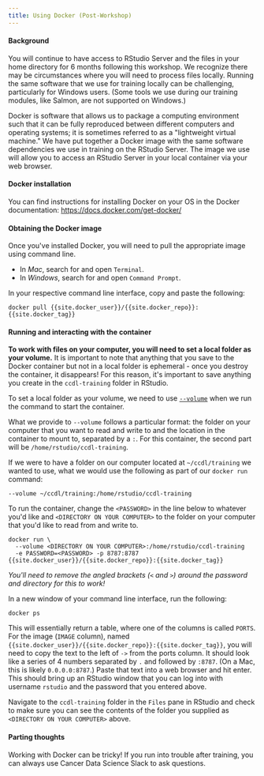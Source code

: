 ```yaml
---
title: Using Docker (Post-Workshop)
---
```


#### Background

You will continue to have access to RStudio Server and the files in your home directory for 6 months following this workshop.
We recognize there may be circumstances where you will need to process files locally.
Running the same software that we use for training locally can be challenging, particularly for Windows users.
(Some tools we use during our training modules, like Salmon, are not supported on Windows.)

Docker is software that allows us to package a computing environment such that it can be fully reproduced between different computers and operating systems; it is sometimes referred to as a "lightweight virtual machine."
We have put together a Docker image with the same software dependencies we use in training on the RStudio Server.
The image we use will allow you to access an RStudio Server in your local container via your web browser.

#### Docker installation

You can find instructions for installing Docker on your OS in the Docker documentation: <https://docs.docker.com/get-docker/>

#### Obtaining the Docker image

Once you've installed Docker, you will need to pull the appropriate image using command line.

- In *Mac*, search for and open `Terminal`.
- In *Windows*, search for and open `Command Prompt`.

In your respective command line interface, copy and paste the following:

```
docker pull {{site.docker_user}}/{{site.docker_repo}}:{{site.docker_tag}}
```

#### Running and interacting with the container

**To work with files on your computer, you will need to set a local folder as your volume.**
It is important to note that anything that you save to the Docker container but not in a local folder is ephemeral - once you destroy the container, it disappears!
For this reason, it's important to save anything you create in the `ccdl-training` folder in RStudio.

To set a local folder as your volume, we need to use [`--volume`](https://docs.docker.com/storage/volumes/) when we run the command to start the container.

What we provide to `--volume` follows a particular format: the folder on your computer that you want to read and write to and the location in the container to mount to, separated by a `:`. 
For this container, the second part will be `/home/rstudio/ccdl-training`.

If we were to have a folder on our computer located at `~/ccdl/training` we wanted to use, what we would use the following as part of our `docker run` command:

```
--volume ~/ccdl/training:/home/rstudio/ccdl-training
```

To run the container, change the `<PASSWORD>` in the line below to whatever you'd like and `<DIRECTORY ON YOUR COMPUTER>` to the folder on your computer that you'd like to read from and write to.

```
docker run \
  --volume <DIRECTORY ON YOUR COMPUTER>:/home/rstudio/ccdl-training
  -e PASSWORD=<PASSWORD> -p 8787:8787 {{site.docker_user}}/{{site.docker_repo}}:{{site.docker_tag}}
```

_You'll need to remove the angled brackets (`<` and `>`) around the password and directory for this to work!_

In a new window of your command line interface, run the following:

```
docker ps
```

This will essentially return a table, where one of the columns is called `PORTS`. 
For the image (`IMAGE` column), named `{{site.docker_user}}/{{site.docker_repo}}:{{site.docker_tag}}`, you will need to copy the text to the left of `->` from the ports column.
It should look like a series of 4 numbers separated by `.` and followed by `:8787`.
(On a Mac, this is likely `0.0.0.0:8787`.)
Paste that text into a web browser and hit enter.
This should bring up an RStudio window that you can log into with username `rstudio` and the password that you entered above.

Navigate to the `ccdl-training` folder in the `Files` pane in RStudio and check to make sure you can see the contents of the folder you supplied as `<DIRECTORY ON YOUR COMPUTER>` above.

#### Parting thoughts

Working with Docker can be tricky! If you run into trouble after training, you can always use Cancer Data Science Slack to ask questions.

<!--
First, open `Kitematic` - you should see an image running. Docker assigns a random name to your container. In the example below: "stoic_lamport".
If you don't see a container running, try quitting `Kitematic` and then opening it up again, or going to the toolbar > `View` > `Refresh Container List`.
<br><br>
<img src = "../docker-install/screenshots/container_running.png" width = "750"> <br><br>

Navigate to  `Settings` > `Volumes` > Set local folder to the using the `CHANGE` button.<br><br>
<img src = "../docker-install/screenshots/all-02-volume.png" width = "750"><br><br>

*For Windows*: After you set `Volumes` you will may see a message in the lower right corner of your screen that asks if you would like to 'Share it' with Docker.
Click the `Share it` button; it will ask for your credentials. Enter your password and click `OK`.
<br><br>
<img src = "../docker-install/screenshots/docker_permission_windows.png" width = "250"> <br><br>

Now, navigate to RStudio window.

  - In a *Windows* or *Mac* in Kitematic, go to the `Settings` > `Hostname/Ports` tab and click on the blue lettering.
<br><br> <img src = "../docker-install/screenshots/all-01-network.png" width = "750"> <br><br>

  - Alternatively, for a *Mac*, you can navigate to the RStudio window by typing `localhost:8787` in your web browser

Log into RStudio. The username will be `rstudio` and the password will be whatever you selected above.
(Your password can also be accessed from the `Settings` > `General` panel in Kitematic if you forget!)

You should see a `kitematic` folder in your RStudio `Files` panel.
When you click on it, you should see the contents of the local folder you connected above.
Saving any files outside of the `kitematic` folder is strongly discouraged, as they will disappear once you've destroyed the container.
-->
